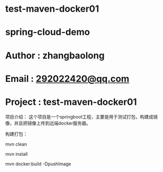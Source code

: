 # test-maven-docker01
# spring-cloud-demo
# Author : zhangbaolong
# Email : 292022420@qq.com
# Project : test-maven-docker01

项目介绍：
这个项目是一个springboot工程，主要是用于测试打包，构建成镜像，并且把镜像上传到远端docker服务器。

构建打包：

mvn clean

mvn install

mvn docker:build -DpushImage
